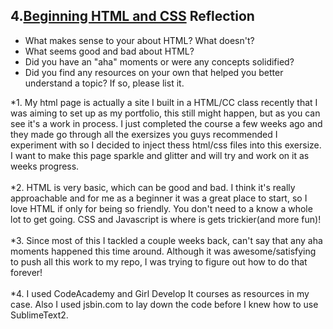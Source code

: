 ## 4.[Beginning HTML and CSS](4_beginning_HTML_CSS/readme.mc) Reflection

* What makes sense to your about HTML? What doesn't? 
* What seems good and bad about HTML?
* Did you have an "aha" moments or were any concepts solidified?
* Did you find any resources on your own that helped you better understand a topic? If so, please list it.

<!-- Add your reflection here. Remove the comment markers -->

*1. My html page is actually a site I built in a HTML/CC class recently that I was aiming to set up as my portfolio, this still might happen, but as you can see it's a work in process. I just completed the course a few weeks ago and they made go through all the exersizes you guys recommended I experiment with so I decided to inject thess html/css files into this exersize. I want to make this page sparkle and glitter and will try and work on it as weeks progress. 
<br>
<br> 
*2. HTML is very basic, which can be good and bad. I think it's really approachable and for me as a beginner it was a great place to start, so I love HTML if only for being so friendly. You don't need to a know a whole lot to get going. CSS and Javascript is where is gets trickier(and more fun)!
<br>
<br>
*3. Since most of this I tackled a couple weeks back, can't say that any aha moments happened this time around. Although it was awesome/satisfying to push all this work to my repo, I was trying to figure out how to do that forever!
<br>
<br>
*4. I used CodeAcademy and Girl Develop It courses as resources in my case. Also I used jsbin.com to lay down the code before I knew how to use SublimeText2.
